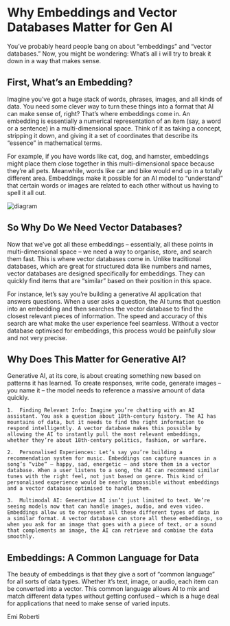 # Why Embeddings and Vector Databases Matter for Gen AI

You’ve probably heard people bang on about “embeddings” and “vector databases.” Now, you might be wondering: What’s all i will try to break it down in a way that makes sense.

## First, What’s an Embedding?

Imagine you’ve got a huge stack of words, phrases, images, and all kinds of data. You need some clever way to turn these things into a format that AI can make sense of, right? That’s where embeddings come in. An embedding is essentially a numerical representation of an item (say, a word or a sentence) in a multi-dimensional space. Think of it as taking a concept, stripping it down, and giving it a set of coordinates that describe its “essence” in mathematical terms.

For example, if you have words like cat, dog, and hamster, embeddings might place them close together in this multi-dimensional space because they’re all pets. Meanwhile, words like car and bike would end up in a totally different area. Embeddings make it possible for an AI model to “understand” that certain words or images are related to each other without us having to spell it all out.

![diagram](https://github.com/user-attachments/assets/e09d8af2-7c53-487c-8214-65f118d03bff)


## So Why Do We Need Vector Databases?

Now that we’ve got all these embeddings – essentially, all these points in multi-dimensional space – we need a way to organise, store, and search them fast. This is where vector databases come in. Unlike traditional databases, which are great for structured data like numbers and names, vector databases are designed specifically for embeddings. They can quickly find items that are “similar” based on their position in this space.

For instance, let’s say you’re building a generative AI application that answers questions. When a user asks a question, the AI turns that question into an embedding and then searches the vector database to find the closest relevant pieces of information. The speed and accuracy of this search are what make the user experience feel seamless. Without a vector database optimised for embeddings, this process would be painfully slow and not very precise.

## Why Does This Matter for Generative AI?

Generative AI, at its core, is about creating something new based on patterns it has learned. To create responses, write code, generate images – you name it – the model needs to reference a massive amount of data quickly.

    1.	Finding Relevant Info: Imagine you’re chatting with an AI assistant. You ask a question about 18th-century history. The AI has mountains of data, but it needs to find the right information to respond intelligently. A vector database makes this possible by allowing the AI to instantly pull the most relevant embeddings, whether they’re about 18th-century politics, fashion, or warfare.

    2.	Personalised Experiences: Let’s say you’re building a recommendation system for music. Embeddings can capture nuances in a song’s “vibe” – happy, sad, energetic – and store them in a vector database. When a user listens to a song, the AI can recommend similar tunes with the right feel, not just based on genre. This kind of personalised experience would be nearly impossible without embeddings and a vector database optimised to handle them.

    3.	Multimodal AI: Generative AI isn’t just limited to text. We’re seeing models now that can handle images, audio, and even video. Embeddings allow us to represent all these different types of data in a similar format. A vector database can store all these embeddings, so when you ask for an image that goes with a piece of text, or a sound that complements an image, the AI can retrieve and combine the data smoothly.

## Embeddings: A Common Language for Data

The beauty of embeddings is that they give a sort of “common language” for all sorts of data types. Whether it’s text, image, or audio, each item can be converted into a vector. This common language allows AI to mix and match different data types without getting confused – which is a huge deal for applications that need to make sense of varied inputs.

Emi Roberti

